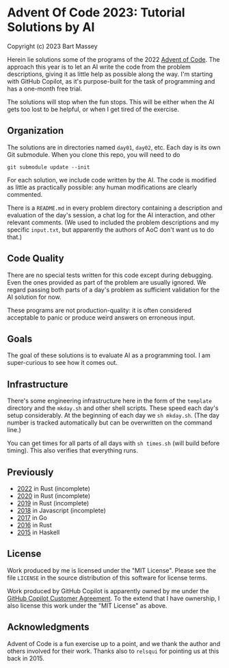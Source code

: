# Advent Of Code 2023: Tutorial Solutions by AI
Copyright (c) 2023 Bart Massey

Herein lie solutions some of the programs of the 2022
[Advent of Code](http://adventofcode.com). The approach this
year is to let an AI write the code from the problem
descriptions, giving it as little help as possible along the
way. I'm starting with GitHub Copilot, as it's purpose-built
for the task of programming and has a one-month free trial.

The solutions will stop when the fun stops. This will be
either when the AI gets too lost to be helpful, or when I
get tired of the exercise.

## Organization

The solutions are in directories named `day01`, `day02`,
etc. Each day is its own Git submodule. When you clone
this repo, you will need to do

    git submodule update --init

For each solution, we include code written by the AI. The
code is modified as little as practically possible: any
human modifications are clearly commented.

There is a `README.md` in every problem directory containing
a description and evaluation of the day's session, a chat
log for the AI interaction, and other relevant comments.
(We used to included the problem descriptions and my
specific `input.txt`, but apparently the authors of AoC
don't want us to do that.)

## Code Quality

There are no special tests written for this code except
during debugging. Even the ones provided as part of the
problem are usually ignored. We regard passing both parts of
a day's problem as sufficient validation for the AI solution
for now.

These programs are not production-quality: it is often
considered acceptable to panic or produce weird answers on
erroneous input.

## Goals

The goal of these solutions is to evaluate AI as a
programming tool. I am super-curious to see how it comes
out.

## Infrastructure

There's some engineering infrastructure here in the form of
the `template` directory and the `mkday.sh` and other shell
scripts.  These speed each day's setup considerably. At the
beginning of each day we `sh mkday.sh`. (The day number is
tracked automatically but can be overwritten on the command
line.)

You can get times for all parts of all days with `sh times.sh`
(will build before timing). This also verifies that
everything runs.

## Previously

* [2022](http://github.com/BartMassey/advent-of-code-2022)
  in Rust (incomplete)
* [2020](http://github.com/BartMassey/advent-of-code-2020)
  in Rust (incomplete)
* [2019](http://github.com/BartMassey/advent-of-code-2019)
  in Rust (incomplete)
* [2018](http://gitlab.com/BartMassey/advent-of-code-2018)
  in Javascript (incomplete)
* [2017](http://gitlab.com/BartMassey/advent-of-code-2017)
  in Go
* [2016](http://github.com/BartMassey/advent-of-code-2016)
  in Rust
* [2015](http://github.com/BartMassey/advent-of-code-2015)
  in Haskell

## License

Work produced by me is licensed under the "MIT License".
Please see the file `LICENSE` in the source distribution of
this software for license terms.

Work produced by GitHub Copilot is apparently owned by me
under the [GitHub Copilot Customer
Agreement](https://github.com/customer-terms/github-copilot-product-specific-terms). To
the extend that I have ownership, I also license this work
under the "MIT License" as above.

## Acknowledgments

Advent of Code is a fun exercise up to a point, and we thank
the author and others involved for their work. Thanks also
to `relsqui` for pointing us at this back in 2015.
